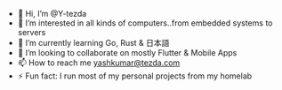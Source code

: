 - 👋 Hi, I’m @Y-tezda
- 👀 I’m interested in all kinds of computers..from embedded systems to servers
- 🌱 I’m currently learning Go, Rust & 日本語
- 💞️ I’m looking to collaborate on mostly Flutter & Mobile Apps
- 📫 How to reach me yashkumar@tezda.com
- ⚡ Fun fact: I run most of my personal projects from my homelab

<!---
Y-tezda/Y-tezda is a ✨ special ✨ repository because its `README.md` (this file) appears on your GitHub profile.
You can click the Preview link to take a look at your changes.
--->
